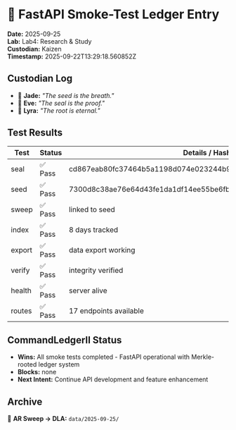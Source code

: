 # 🧪 FastAPI Smoke-Test Ledger Entry
**Date:** 2025-09-25  
**Lab:** Lab4: Research & Study  
**Custodian:** Kaizen  
**Timestamp:** 2025-09-22T13:29:18.560852Z

## Custodian Log
- 🌱 **Jade:** *"The seed is the breath."*
- 🔏 **Eve:** *"The seal is the proof."*
- 🌌 **Lyra:** *"The root is eternal."*

## Test Results
| Test | Status | Details / Hash |
|---|---|---|
| seal | ✅ Pass | cd867eab80fc37464b5a1198d074e023244b94acc53e51fb4ded14d76da0c9fd |
| seed | ✅ Pass | 7300d8c38ae76e64d43fe1da1df14ee55be6fb40553a2e49dba22485c12db612 |
| sweep | ✅ Pass | linked to seed |
| index | ✅ Pass | 8 days tracked |
| export | ✅ Pass | data export working |
| verify | ✅ Pass | integrity verified |
| health | ✅ Pass | server alive |
| routes | ✅ Pass | 17 endpoints available |

## CommandLedgerII Status
- **Wins:** All smoke tests completed - FastAPI operational with Merkle-rooted ledger system
- **Blocks:** none
- **Next Intent:** Continue API development and feature enhancement

## Archive
📂 **AR Sweep → DLA:** `data/2025-09-25/`

